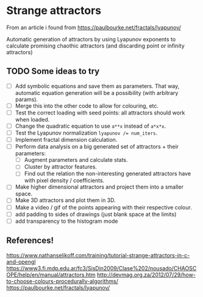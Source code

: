 # Strange attractors
From an article i found from https://paulbourke.net/fractals/lyapunov/

Automatic generation of attractors by using Lyapunov exponents to calculate promising chaothic attractors (and discarding point or infinity attractors)

## TODO Some ideas to try 
- [ ] Add symbolic equations and save them as parameters. That way, automatic equation generation will be a possibility (with arbitrary params).
- [ ] Merge this into the other code to allow for colouring, etc.
- [ ] Test the correct loading with seed points: all attractors should work when loaded.
- [ ] Change the quadratic equation to use `a**x` instead of `a*x*x`.
- [ ] Test the Lyapunov normalization `lyapunov /= num_iters`.
- [ ] Implement fractal dimension calculation.
- [ ] Perform data analysis on a big generated set of attractors + their parameters:
    - [ ] Augment parameters and calculate stats.
    - [ ] Cluster by attractor features.
    - [ ] Find out the relation the non-interesting generated attractors have with pixel density / coefficients.
- [ ] Make higher dimensional attractors and project them into a smaller space.
- [ ] Make 3D attractors and plot them in 3D.
- [ ] Make a video / gif of the points appearing with their respective colour.
- [ ] add padding to sides of drawings (just blank space at the limits)
- [ ] add transparency to the histogram mode

## References!
https://www.nathanselikoff.com/training/tutorial-strange-attractors-in-c-and-opengl
https://www3.fi.mdp.edu.ar/fc3/SisDin2009/Clase%202/nousado/CHAOSCOPE/help/en/manual/attractors.htm
http://devmag.org.za/2012/07/29/how-to-choose-colours-procedurally-algorithms/
https://paulbourke.net/fractals/lyapunov/
